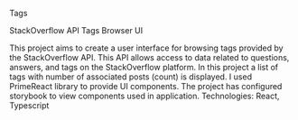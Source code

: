Tags

StackOverflow API Tags Browser UI

This project aims to create a user interface for browsing tags provided by the StackOverflow API. This API allows access to data related to questions, answers, and tags on the StackOverflow platform. In this project a list of tags with number of associated posts (count) is displayed. I used PrimeReact library to provide UI components.
The project has configured storybook to view components used in application.
Technologies: React, Typescript
